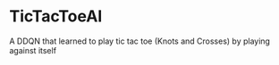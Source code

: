 # TicTacToeAI
A DDQN that learned to play tic tac toe (Knots and Crosses) by playing against itself
